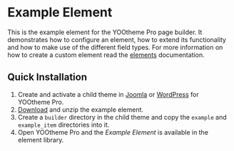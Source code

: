 # Example Element

This is the example element for the YOOtheme Pro page builder. It demonstrates how to configure an element, how to extend its functionality and how to make use of the different field types. For more information on how to create a custom element read the [elements](https://yootheme.com/support/yootheme-pro/joomla/developers-elements.md) documentation.

## Quick Installation

1. Create and activate a child theme in [Joomla](https://yootheme.com/support/yootheme-pro/joomla/developers-child-themes#create-a-child-theme) or [WordPress](https://yootheme.com/support/yootheme-pro/wordpress/developers-child-themes#create-a-child-theme) for YOOtheme Pro.
2. [Download](https://github.com/yootheme/example-element/archive/master.zip) and unzip the example element.
3. Create a `builder` directory in the child theme and copy the `example` and `example_item` directories into it.
4. Open YOOtheme Pro and the *Example Element* is available in the element library.
